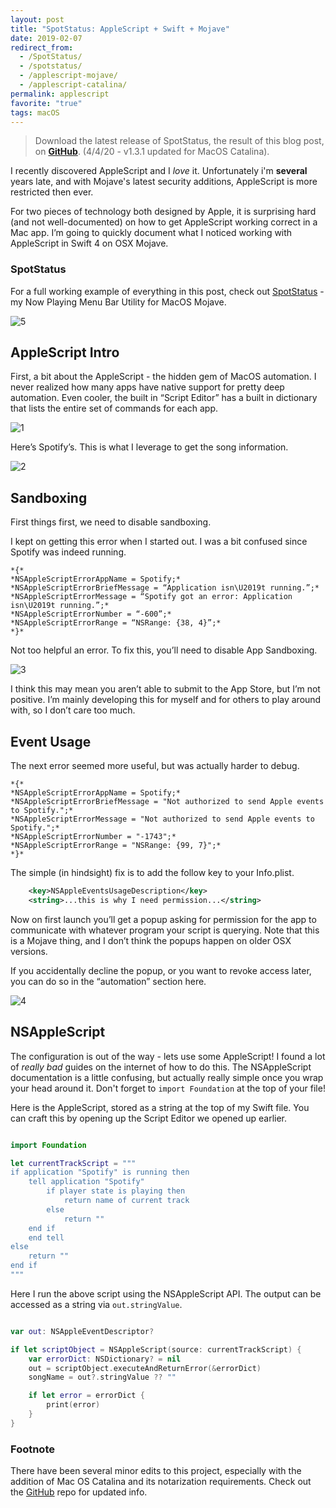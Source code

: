 ```yaml
---
layout: post
title: "SpotStatus: AppleScript + Swift + Mojave"
date: 2019-02-07
redirect_from:
  - /SpotStatus/
  - /spotstatus/
  - /applescript-mojave/
  - /applescript-catalina/
permalink: applescript
favorite: "true"
tags: macOS
---
```


> Download the latest release of SpotStatus, the result of this blog post, on [**GitHub**](http://github.com:joshspicer/SpotStatus). (4/4/20 - v1.3.1 updated for MacOS Catalina).

I recently discovered AppleScript and I _love_ it. Unfortunately i'm **several** years late, and with Mojave's latest security additions, AppleScript is more restricted then ever.

For two pieces of technology both designed by Apple, it is surprising hard (and not well-documented) on how to get AppleScript working correct in a Mac app. I’m going to quickly document what I noticed working with AppleScript in Swift 4 on OSX Mojave.

### SpotStatus

For a full working example of everything in this post, check out [SpotStatus](https://github.com/joshspicer/SpotStatus) - my Now Playing Menu Bar Utility for MacOS Mojave.

![5]({{site.url}}//assets/resources-mojave/5.png)

## AppleScript Intro

First, a bit about the AppleScript - the hidden gem of MacOS automation. I never realized how many apps have native support for pretty deep automation. Even cooler, the built in “Script Editor” has a built in dictionary that lists the entire set of commands for each app.

![1]({{site.url}}//assets/resources-mojave/1.png)

Here’s Spotify’s. This is what I leverage to get the song information.

![2]({{site.url}}//assets/resources-mojave/2.png)

## Sandboxing

First things first, we need to disable sandboxing.

I kept on getting this error when I started out. I was a bit confused since Spotify was indeed running.

```
*{*
*NSAppleScriptErrorAppName = Spotify;*
*NSAppleScriptErrorBriefMessage = “Application isn\U2019t running.”;*
*NSAppleScriptErrorMessage = “Spotify got an error: Application isn\U2019t running.”;*
*NSAppleScriptErrorNumber = “-600”;*
*NSAppleScriptErrorRange = “NSRange: {38, 4}”;*
*}*
```

Not too helpful an error. To fix this, you’ll need to disable App Sandboxing.

![3]({{site.url}}//assets/resources-mojave/3.png)

I think this may mean you aren’t able to submit to the App Store, but I’m not positive. I’m mainly developing this for myself and for others to play around with, so I don’t care too much.

## Event Usage

The next error seemed more useful, but was actually harder to debug.

```
*{*
*NSAppleScriptErrorAppName = Spotify;*
*NSAppleScriptErrorBriefMessage = "Not authorized to send Apple events to Spotify.";*
*NSAppleScriptErrorMessage = "Not authorized to send Apple events to Spotify.";*
*NSAppleScriptErrorNumber = "-1743";*
*NSAppleScriptErrorRange = "NSRange: {99, 7}";*
*}*
```

The simple (in hindsight) fix is to add the follow key to your Info.plist.

```xml
    <key>NSAppleEventsUsageDescription</key>
    <string>...this is why I need permission...</string>
```

Now on first launch you’ll get a popup asking for permission for the app to communicate with whatever program your script is querying. Note that this is a Mojave thing, and I don’t think the popups happen on older OSX versions.

If you accidentally decline the popup, or you want to revoke access later, you can do so in the “automation” section here.

![4]({{site.url}}//assets/resources-mojave/4.png)

## NSAppleScript

The configuration is out of the way - lets use some AppleScript! I found a lot of _really bad_ guides on the internet of how to do this. The NSAppleScript documentation is a little confusing, but actually really simple once you wrap your head around it. Don't forget to `import Foundation` at the top of your file!

Here is the AppleScript, stored as a string at the top of my Swift file. You can craft this by opening up the Script Editor we opened up earlier.

```swift

import Foundation

let currentTrackScript = """
if application "Spotify" is running then
    tell application "Spotify"
        if player state is playing then
            return name of current track
        else
            return ""
    end if
    end tell
else
    return ""
end if
"""
```

Here I run the above script using the NSAppleScript API. The output can be accessed as a string via `out.stringValue`.

```swift

var out: NSAppleEventDescriptor?

if let scriptObject = NSAppleScript(source: currentTrackScript) {
    var errorDict: NSDictionary? = nil
    out = scriptObject.executeAndReturnError(&errorDict)
    songName = out?.stringValue ?? ""

    if let error = errorDict {
        print(error)
    }
}
```

### Footnote

There have been several minor edits to this project, especially with the addition of Mac OS Catalina and its notarization requirements. Check out the [GitHub](http://github.com:joshspicer/SpotStatus) repo for updated info.
